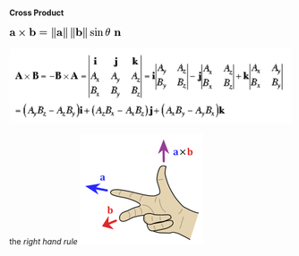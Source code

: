 #### Cross Product
![](../src/cross_product_def_angle.png)

![](../src/cross_product_def_matrix.png)

the *right hand rule*
![](../src/cross_product_hand.png)